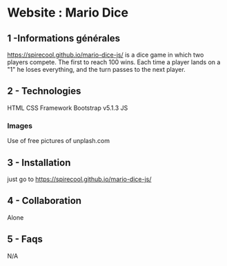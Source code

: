 # Website : Mario Dice


## 1 -Informations générales
https://spirecool.github.io/mario-dice-js/ is a dice game in which two players compete. The first to reach 100 wins. Each time a player lands on a "1" he loses everything, and the turn passes to the next player.

## 2 - Technologies
HTML
CSS
Framework Bootstrap v5.1.3
JS

### Images 
Use of free pictures of unplash.com



## 3 - Installation
just go to https://spirecool.github.io/mario-dice-js/

## 4 - Collaboration
Alone

## 5 - Faqs

N/A